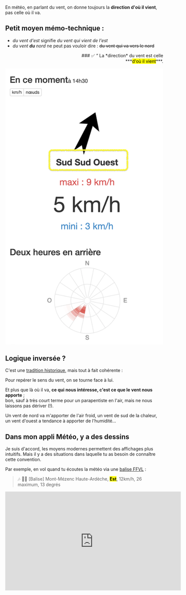 <!--
A58V
La direction du vent donnée par les services météo est toujours :
la direction d'où vient le vent
-->




En météo, en parlant du vent, on donne toujours la **direction d'où il vient**,  
pas celle où il va.



## Petit moyen mémo-technique : 

* *du vent d'est* signifie *du vent qui vient de l'est*
* *du vent* ***du*** *nord* ne peut pas vouloir dire : <strike>du vent qui va vers le nord</strike>


<div align="right">
### ✅ “ La *direction* du vent est celle<br> ***<mark>d'où il vient</mark>***.


<div align="left">


![](winddirection.png)

## Logique inversée ?

C'est une [tradition historique](http://www.meteofrance.fr/publications/glossaire/150367-direction-du-vent), mais tout à fait cohérente :

Pour repérer le sens du vent, on se tourne face à lui.

Et plus que là où il va, **ce qui nous intéresse, c'est ce que le vent nous apporte** ;  
bon, sauf à très court terme pour un parapentiste en l'air, mais ne nous laissons pas dériver (!).  

Un vent de nord va m'apporter de l'air froid, un vent de sud de la chaleur, un vent d'ouest a tendance à apporter de l'humidité…


## Dans mon appli Météo, y a des dessins

Je suis d'accord, les moyens modernes permettent des affichages plus intuitifs. 
Mais il y a des situations dans laquelle tu as besoin de connaître cette convention.

Par exemple, en vol quand tu écoutes la météo via une [balise FFVL](http://carte.ffvl.fr/?mode=balises) :

> 🎶 🎵🎵 [Balise] Mont-Mézenc Haute-Ardèche, <mark>**Est**</mark>, 12km/h, 26 maximum, 13 degrés

<iframe width="560" height="315" src="https://www.youtube.com/embed/UnA8DOJTni0" frameborder="0" allow="accelerometer; autoplay; encrypted-media; gyroscope; picture-in-picture" allowfullscreen></iframe>